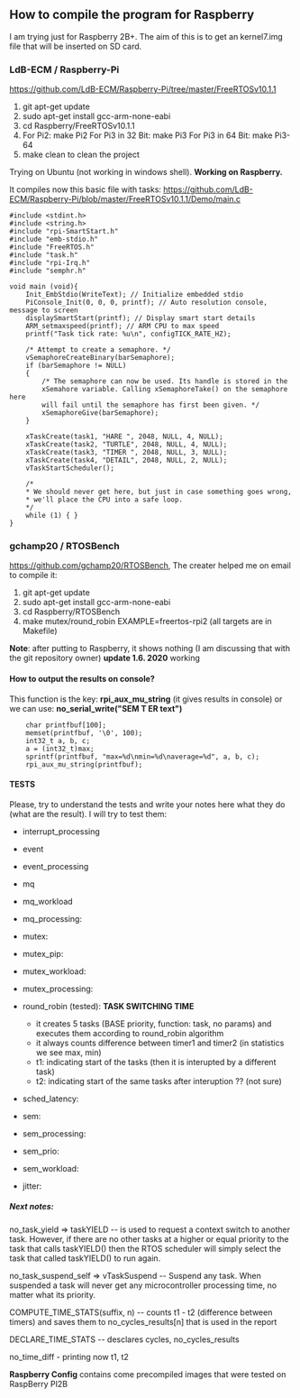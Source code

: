 
## How to compile the program for Raspberry
I am trying just for Raspberry 2B+. The aim of this is to get an kernel7.img file that will be inserted on SD card.

###  LdB-ECM / Raspberry-Pi
https://github.com/LdB-ECM/Raspberry-Pi/tree/master/FreeRTOSv10.1.1

1. git apt-get update
2. sudo apt-get install gcc-arm-none-eabi
3. cd Raspberry/FreeRTOSv10.1.1
4. For Pi2: make Pi2
For Pi3 in 32 Bit: make Pi3
For Pi3 in 64 Bit: make Pi3-64
5. make clean to clean the project

Trying on Ubuntu (not working in windows shell).
**Working on Raspberry.**

It compiles now this basic file with tasks:
https://github.com/LdB-ECM/Raspberry-Pi/blob/master/FreeRTOSv10.1.1/Demo/main.c

    #include <stdint.h>
    #include <string.h>
    #include "rpi-SmartStart.h"
    #include "emb-stdio.h"
    #include "FreeRTOS.h"
    #include "task.h"
    #include "rpi-Irq.h"
    #include "semphr.h"

    void main (void){
	    Init_EmbStdio(WriteText); // Initialize embedded stdio
	    PiConsole_Init(0, 0, 0, printf); // Auto resolution console, message to screen
	    displaySmartStart(printf); // Display smart start details
	    ARM_setmaxspeed(printf); // ARM CPU to max speed
	    printf("Task tick rate: %u\n", configTICK_RATE_HZ);
	    
	    /* Attempt to create a semaphore. */ 
	    vSemaphoreCreateBinary(barSemaphore);
	    if (barSemaphore != NULL)
	    {
		    /* The semaphore can now be used. Its handle is stored in the
		    xSemahore variable. Calling xSemaphoreTake() on the semaphore here
		    will fail until the semaphore has first been given. */
		    xSemaphoreGive(barSemaphore);
	    }
	    
	    xTaskCreate(task1, "HARE ", 2048, NULL, 4, NULL);
	    xTaskCreate(task2, "TURTLE", 2048, NULL, 4, NULL);
	    xTaskCreate(task3, "TIMER ", 2048, NULL, 3, NULL);
	    xTaskCreate(task4, "DETAIL", 2048, NULL, 2, NULL);
	    vTaskStartScheduler();
	    
	    /*
	    * We should never get here, but just in case something goes wrong,
	    * we'll place the CPU into a safe loop.
	    */
	    while (1) { }
    }

###  gchamp20 / RTOSBench 
https://github.com/gchamp20/RTOSBench,
The creater helped me on email to compile it:

1. git apt-get update
2. sudo apt-get install gcc-arm-none-eabi
3. cd Raspberry/RTOSBench
4. make mutex/round_robin EXAMPLE=freertos-rpi2 (all targets are in Makefile)

**Note**: after putting to Raspberry, it shows nothing (I am discussing that with the git repository owner)
**update 1.6. 2020** working

#### How to output the results on console?
This function is the key: **rpi_aux_mu_string** (it gives results in console)
or we can use: **no_serial_write("SEM T ER text")**

	    char printfbuf[100];
	    memset(printfbuf, '\0', 100);
	    int32_t a, b, c;
	    a = (int32_t)max;
		sprintf(printfbuf, "max=%d\nmin=%d\naverage=%d", a, b, c);
		rpi_aux_mu_string(printfbuf);

#### TESTS
Please, try to understand the tests and write your notes here what they do (what are the result). I will try to test them:

- interrupt_processing
- event
- event_processing
- mq
- mq_workload
- mq_processing:
- mutex:
- mutex_pip:
- mutex_workload:
- mutex_processing:
- round_robin (tested): **TASK SWITCHING TIME**
	- it creates 5 tasks (BASE priority, function: task, no params) and executes them according to round_robin algorithm
	- it always counts difference between timer1 and timer2 (in statistics we see max, min)
	- t1: indicating start of the tasks (then it is interupted by a different task)
	- t2: indicating start of the same tasks after interuption ?? (not sure)

- sched_latency:
- sem:
- sem_processing:
- sem_prio:
- sem_workload:
- jitter:

##### Next notes:
no_task_yield => taskYIELD --  is used to request a context switch to another task. However, if there are no other tasks at a higher or equal priority to the task that calls taskYIELD() then the RTOS scheduler will simply select the task that called taskYIELD() to run again. 

no_task_suspend_self => vTaskSuspend --  Suspend any task. When suspended a task will never get any microcontroller processing time, no matter what its priority.

COMPUTE_TIME_STATS(suffix, n) -- counts t1 - t2 (difference between timers) and saves them to no_cycles_results[n] that is used in the report

DECLARE_TIME_STATS -- desclares cycles, no_cycles_results

no_time_diff - printing now t1, t2

**Raspberry Config** contains come precompiled images that were tested on RaspBerry PI2B

